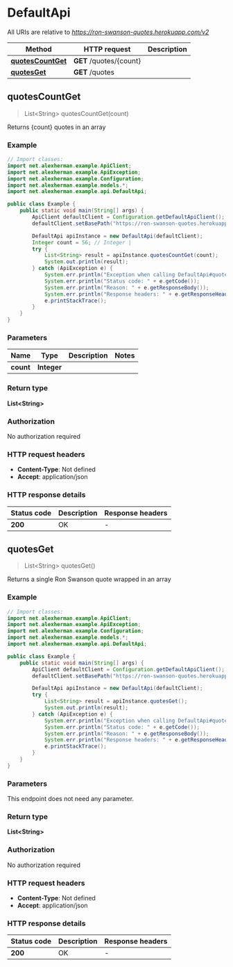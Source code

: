 # DefaultApi

All URIs are relative to *https://ron-swanson-quotes.herokuapp.com/v2*

Method | HTTP request | Description
------------- | ------------- | -------------
[**quotesCountGet**](DefaultApi.md#quotesCountGet) | **GET** /quotes/{count} | 
[**quotesGet**](DefaultApi.md#quotesGet) | **GET** /quotes | 



## quotesCountGet

> List&lt;String&gt; quotesCountGet(count)



Returns {count} quotes in an array

### Example

```java
// Import classes:
import net.alexherman.example.ApiClient;
import net.alexherman.example.ApiException;
import net.alexherman.example.Configuration;
import net.alexherman.example.models.*;
import net.alexherman.example.api.DefaultApi;

public class Example {
    public static void main(String[] args) {
        ApiClient defaultClient = Configuration.getDefaultApiClient();
        defaultClient.setBasePath("https://ron-swanson-quotes.herokuapp.com/v2");

        DefaultApi apiInstance = new DefaultApi(defaultClient);
        Integer count = 56; // Integer | 
        try {
            List<String> result = apiInstance.quotesCountGet(count);
            System.out.println(result);
        } catch (ApiException e) {
            System.err.println("Exception when calling DefaultApi#quotesCountGet");
            System.err.println("Status code: " + e.getCode());
            System.err.println("Reason: " + e.getResponseBody());
            System.err.println("Response headers: " + e.getResponseHeaders());
            e.printStackTrace();
        }
    }
}
```

### Parameters


Name | Type | Description  | Notes
------------- | ------------- | ------------- | -------------
 **count** | **Integer**|  |

### Return type

**List&lt;String&gt;**

### Authorization

No authorization required

### HTTP request headers

- **Content-Type**: Not defined
- **Accept**: application/json

### HTTP response details
| Status code | Description | Response headers |
|-------------|-------------|------------------|
| **200** | OK |  -  |


## quotesGet

> List&lt;String&gt; quotesGet()



Returns a single Ron Swanson quote wrapped in an array

### Example

```java
// Import classes:
import net.alexherman.example.ApiClient;
import net.alexherman.example.ApiException;
import net.alexherman.example.Configuration;
import net.alexherman.example.models.*;
import net.alexherman.example.api.DefaultApi;

public class Example {
    public static void main(String[] args) {
        ApiClient defaultClient = Configuration.getDefaultApiClient();
        defaultClient.setBasePath("https://ron-swanson-quotes.herokuapp.com/v2");

        DefaultApi apiInstance = new DefaultApi(defaultClient);
        try {
            List<String> result = apiInstance.quotesGet();
            System.out.println(result);
        } catch (ApiException e) {
            System.err.println("Exception when calling DefaultApi#quotesGet");
            System.err.println("Status code: " + e.getCode());
            System.err.println("Reason: " + e.getResponseBody());
            System.err.println("Response headers: " + e.getResponseHeaders());
            e.printStackTrace();
        }
    }
}
```

### Parameters

This endpoint does not need any parameter.

### Return type

**List&lt;String&gt;**

### Authorization

No authorization required

### HTTP request headers

- **Content-Type**: Not defined
- **Accept**: application/json

### HTTP response details
| Status code | Description | Response headers |
|-------------|-------------|------------------|
| **200** | OK |  -  |

